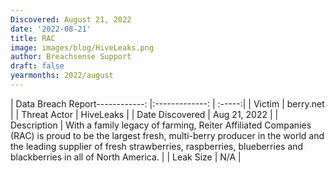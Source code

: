 ```yaml
---
Discovered: August 21, 2022
date: '2022-08-21'
title: RAC
image: images/blog/HiveLeaks.png
author: Breachsense Support
draft: false
yearmonths: 2022/august
---
```


| Data Breach Report------------:     |:-------------:    | :-----:|
| Victim      | berry.net      | 
| Threat Actor      | HiveLeaks      | 
| Date Discovered      | Aug 21, 2022      | 
| Description      | With a family legacy of farming, Reiter Affiliated Companies (RAC) is proud to be the largest fresh, multi-berry producer in the world and the leading supplier of fresh strawberries, raspberries, blueberries and blackberries in all of North America.       | 
| Leak Size      | N/A      | 

